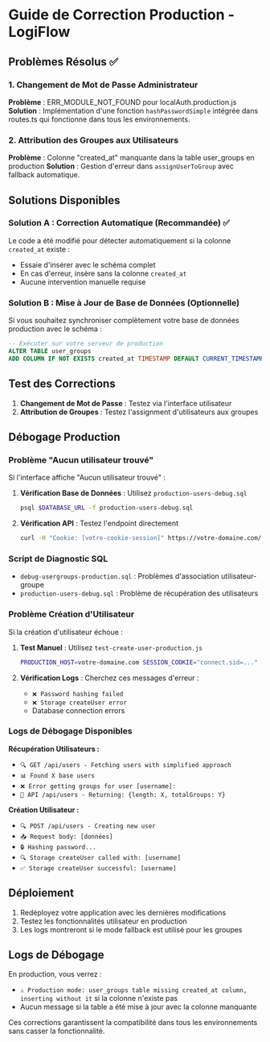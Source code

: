 # Guide de Correction Production - LogiFlow

## Problèmes Résolus ✅

### 1. Changement de Mot de Passe Administrateur
**Problème** : ERR_MODULE_NOT_FOUND pour localAuth.production.js
**Solution** : Implémentation d'une fonction `hashPasswordSimple` intégrée dans routes.ts qui fonctionne dans tous les environnements.

### 2. Attribution des Groupes aux Utilisateurs  
**Problème** : Colonne "created_at" manquante dans la table user_groups en production
**Solution** : Gestion d'erreur dans `assignUserToGroup` avec fallback automatique.

## Solutions Disponibles

### Solution A : Correction Automatique (Recommandée) ✅
Le code a été modifié pour détecter automatiquement si la colonne `created_at` existe :
- Essaie d'insérer avec le schéma complet
- En cas d'erreur, insère sans la colonne `created_at`
- Aucune intervention manuelle requise

### Solution B : Mise à Jour de Base de Données (Optionnelle)
Si vous souhaitez synchroniser complètement votre base de données production avec le schéma :

```sql
-- Exécuter sur votre serveur de production
ALTER TABLE user_groups 
ADD COLUMN IF NOT EXISTS created_at TIMESTAMP DEFAULT CURRENT_TIMESTAMP;
```

## Test des Corrections

1. **Changement de Mot de Passe** : Testez via l'interface utilisateur
2. **Attribution de Groupes** : Testez l'assignment d'utilisateurs aux groupes

## Débogage Production

### Problème "Aucun utilisateur trouvé"
Si l'interface affiche "Aucun utilisateur trouvé" :

1. **Vérification Base de Données** : Utilisez `production-users-debug.sql`
   ```bash
   psql $DATABASE_URL -f production-users-debug.sql
   ```

2. **Vérification API** : Testez l'endpoint directement
   ```bash
   curl -H "Cookie: [votre-cookie-session]" https://votre-domaine.com/api/users
   ```

### Script de Diagnostic SQL
- `debug-usergroups-production.sql` : Problèmes d'association utilisateur-groupe
- `production-users-debug.sql` : Problème de récupération des utilisateurs

### Problème Création d'Utilisateur
Si la création d'utilisateur échoue :

1. **Test Manuel** : Utilisez `test-create-user-production.js`
   ```bash
   PRODUCTION_HOST=votre-domaine.com SESSION_COOKIE="connect.sid=..." node test-create-user-production.js
   ```

2. **Vérification Logs** : Cherchez ces messages d'erreur :
   - `❌ Password hashing failed`
   - `❌ Storage createUser error`
   - Database connection errors

### Logs de Débogage Disponibles
**Récupération Utilisateurs :**
- `🔍 GET /api/users - Fetching users with simplified approach`
- `📊 Found X base users`
- `❌ Error getting groups for user [username]:`
- `🔐 API /api/users - Returning: {length: X, totalGroups: Y}`

**Création Utilisateur :**
- `🔍 POST /api/users - Creating new user`
- `📥 Request body: [données]`
- `🔒 Hashing password...`
- `🔍 Storage createUser called with: [username]`
- `✅ Storage createUser successful: [username]`

## Déploiement

1. Redéployez votre application avec les dernières modifications
2. Testez les fonctionnalités utilisateur en production
3. Les logs montreront si le mode fallback est utilisé pour les groupes

## Logs de Débogage

En production, vous verrez :
- `⚠️ Production mode: user_groups table missing created_at column, inserting without it` si la colonne n'existe pas
- Aucun message si la table a été mise à jour avec la colonne manquante

Ces corrections garantissent la compatibilité dans tous les environnements sans casser la fonctionnalité.